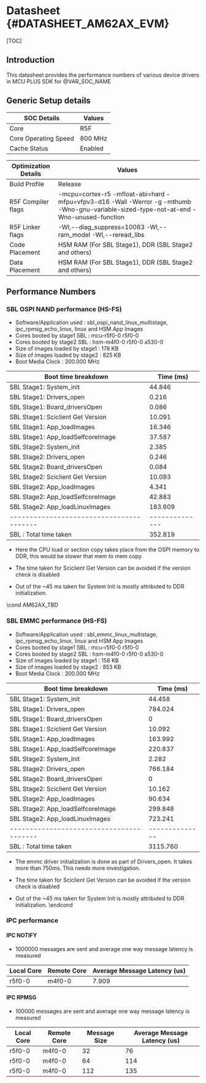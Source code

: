 # Datasheet {#DATASHEET_AM62AX_EVM}

[TOC]

## Introduction

This datasheet provides the performance numbers of various device drivers in MCU PLUS SDK for @VAR_SOC_NAME


## Generic Setup details

SOC Details             | Values
------------------------|------------------------------
Core                    | R5F
Core Operating Speed    | 800 MHz
Cache Status            | Enabled

Optimization Details    | Values
------------------------|------------------------------
Build Profile           | Release
R5F Compiler flags      | -mcpu=cortex-r5 -mfloat-abi=hard -mfpu=vfpv3-d16 -Wall -Werror -g -mthumb -Wno-gnu-variable-sized-type-not-at-end -Wno-unused-function
R5F Linker flags        | -Wl,--diag_suppress=10063 -Wl,--ram_model -Wl,--reread_libs
Code Placement          | HSM RAM (For SBL Stage1), DDR (SBL Stage2 and others)
Data Placement          | HSM RAM (For SBL Stage1), DDR (SBL Stage2 and others)

## Performance Numbers

### SBL OSPI NAND performance (HS-FS)

- Software/Application used        : sbl_ospi_nand_linux_multistage, ipc_rpmsg_echo_linux, linux and HSM App Images
- Cores booted by stage1 SBL       : mcu-r5f0-0 r5f0-0
- Cores booted by stage2 SBL       : hsm-m4f0-0 r5f0-0 a530-0
- Size of images loaded by stage1  : 178 KB
- Size of images loaded by stage2  : 825 KB
- Boot Media Clock                 : 200.000 MHz

Boot time breakdown                     |   Time (ms)
----------------------------------------|--------------
SBL Stage1: System_init                 |   44.846
SBL Stage1: Drivers_open                |   0.216
SBL Stage1: Board_driversOpen           |   0.086
SBL Stage1: Sciclient Get Version       |   10.091
SBL Stage1: App_loadImages              |   16.346
SBL Stage1: App_loadSelfcoreImage       |   37.587
SBL Stage2: System_init                 |   2.385
SBL Stage2: Drivers_open                |   0.246
SBL Stage2: Board_driversOpen           |   0.084
SBL Stage2: Sciclient Get Version       |   10.093
SBL Stage2: App_loadImages              |   4.341
SBL Stage2: App_loadSelfcoreImage       |   42.883
SBL Stage2: App_loadLinuxImages         |   183.609
----------------------------------------|--------------
SBL : Total time taken                  |   352.819

- Here the CPU load or section copy takes place from the OSPI memory to DDR, this would be slower that mem to mem copy.

- The time taken for Sciclient Get Version can be avoided if the version check is disabled

- Out of the ~45 ms taken for System Init is mostly attributed to DDR initialization.

\cond AM62AX_TBD
### SBL EMMC performance (HS-FS)

- Software/Application used        : sbl_emmc_linux_multistage, ipc_rpmsg_echo_linux, linux and HSM App Images
- Cores booted by stage1 SBL       : mcu-r5f0-0 r5f0-0
- Cores booted by stage2 SBL       : hsm-m4f0-0 r5f0-0 a530-0
- Size of images loaded by stage1  : 158 KB
- Size of images loaded by stage2  : 853 KB
- Boot Media Clock                 : 200.000 MHz

Boot time breakdown                     |   Time (ms)
----------------------------------------|--------------
SBL Stage1: System_init                 |   44.458
SBL Stage1: Drivers_open                |   784.024
SBL Stage1: Board_driversOpen           |   0
SBL Stage1: Sciclient Get Version       |   10.092
SBL Stage1: App_loadImages              |   163.992
SBL Stage1: App_loadSelfcoreImage       |   220.837
SBL Stage2: System_init                 |   2.282
SBL Stage2: Drivers_open                |   766.184
SBL Stage2: Board_driversOpen           |   0
SBL Stage2: Sciclient Get Version       |   10.162
SBL Stage2: App_loadImages              |   90.634
SBL Stage2: App_loadSelfcoreImage       |   299.848
SBL Stage2: App_loadLinuxImages         |   723.241
----------------------------------------|--------------
SBL : Total time taken                  |   3115.760

- The emmc driver initialization is done as part of Drivers_open. It takes more than 750ms. This needs more investigation.

- The time taken for Sciclient Get Version can be avoided if the version check is disabled

- Out of the ~45 ms taken for System Init is mostly attributed to DDR initialization.
\endcond

### IPC performance

#### IPC NOTIFY

- 1000000 messages are sent and average one way message latency is measured

Local Core  | Remote Core | Average Message Latency (us)
------------|-------------|------------------------------
 r5f0-0 | m4f0-0        |  7.909

#### IPC RPMSG

- 100000 messages are sent and average one way message latency is measured

Local Core  | Remote Core | Message Size | Average Message Latency (us)
------------|-------------|--------------|------------------------------
 r5f0-0 | m4f0-0        | 32    |  76
 r5f0-0 | m4f0-0        | 64    |  114
 r5f0-0 | m4f0-0        | 112   |  135
